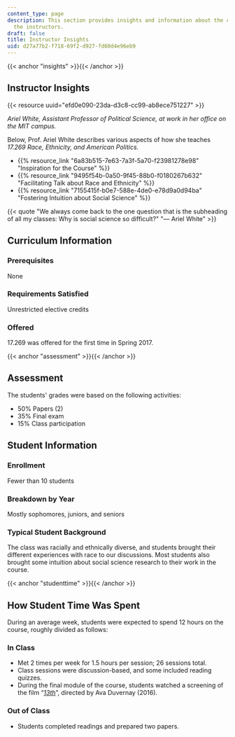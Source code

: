 ```yaml
---
content_type: page
description: This section provides insights and information about the course from
  the instructors.
draft: false
title: Instructor Insights
uid: d27a77b2-f718-69f2-d927-fd60d4e96eb9
---
```

{{< anchor "insights" >}}{{< /anchor >}}

## Instructor Insights

{{< resource uuid="efd0e090-23da-d3c8-cc99-ab8ece751227" >}}

*Ariel White, Assistant Professor of Political Science, at work in her office on the MIT campus.*

Below, Prof. Ariel White describes various aspects of how she teaches *17.269 Race, Ethnicity, and American Politics.*

- {{% resource_link "6a83b515-7e63-7a3f-5a70-f23981278e98" "Inspiration for the Course" %}}
- {{% resource_link "9495f54b-0a50-9f45-88b0-f0180267b632" "Facilitating Talk about Race and Ethnicity" %}}
- {{% resource_link "7155415f-b0e7-588e-4de0-e78d9a0d94ba" "Fostering Intuition about Social Science" %}}

{{< quote "We always come back to the one question that is the subheading of all my classes: Why is social science so difficult?" "— Ariel White" >}}

## Curriculum Information

### Prerequisites

None

### Requirements Satisfied

Unrestricted elective credits

### Offered

17.269 was offered for the first time in Spring 2017.

{{< anchor "assessment" >}}{{< /anchor >}}

## Assessment

The students' grades were based on the following activities:

- 50% Papers (2)
- 35% Final exam
- 15% Class participation

## Student Information

### Enrollment

Fewer than 10 students

### Breakdown by Year

Mostly sophomores, juniors, and seniors

### Typical Student Background

The class was racially and ethnically diverse, and students brought their different experiences with race to our discussions. Most students also brought some intuition about social science research to their work in the course.

{{< anchor "studenttime" >}}{{< /anchor >}}

## How Student Time Was Spent

During an average week, students were expected to spend 12 hours on the course, roughly divided as follows:

### In Class

- Met 2 times per week for 1.5 hours per session; 26 sessions total.
- Class sessions were discussion-based, and some included reading quizzes.
- During the final module of the course, students watched a screening of the film “[*13th*](https://www.imdb.com/title/tt5895028/?ref_=fn_al_tt_3)”, directed by Ava Duvernay (2016).

### Out of Class

- Students completed readings and prepared two papers.
